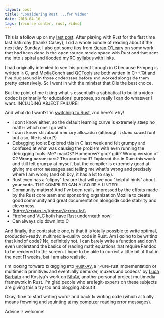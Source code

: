 ```yaml
---
layout: post
title: "Considering Rust ...for Video"
date: 2018-04-10
tags: [recurse center, rust, video]
---
```


This is a follow up on my [last post](http://bits.ashleyblewer.com/blog/2018/04/09/considering-rust/). After playing with Rust for the first time last Saturday (thanks Casey), I did a whole bundle of reading about it the next day, Sunday. I also got some tips from [Kieran O'Leary](https://twitter.com/kieranjol) on some work that had been done in the open source media space with Rust and that sent me into a spiral and flooded my [RC syllabus](https://github.com/ablwr/my-recurse-center-syllabus) with links.

I had originally intended to see this project through in C because FFmpeg is written in C, and [MediaConch](https://mediaarea.net/MediaConch) and [QCTools](http://github.com/bavc/qctools) are both written in C++/Qt and I've dug around in those codebases before and worked alongside them pretty extensively. So I went in with the mindset that C is the best choice.

But the point of me taking what is essentially a sabbatical to build a video codec is primarily for educational purposes, so really I can do whatever I want. INCLUDING ABJECT FAILURE!

And what do I want? I'm [switching to Rust](https://www.rust-lang.org/en-US/), and here's why!

- I don't know either, so the default learning curve is extremely steep no matter which one I go with.
- I don't know shit about memory allocation (although it does sound fun! but also, life is short?)
- Debugging tools: Explored this in C last week and felt grumpy and confused at what was causing the problem with even running the debugging tools: Me? macOS? Homebrew? gcc? gdb? Wrong version of C? Wrong parameters? The code itself? Explored this in Rust this week and still felt grumpy at myself, but the compiler is extremely good at giving me error messages and telling me what's wrong and precisely where I am wrong (and oh boy, it has a lot to say). 
- Rust even has a "clippy" feature that will give you "helpful hints" about your code. THE COMPILER CAN ALSO BE A LINTER!
- Community matters! And I've been really impressed by the efforts made by the Rust core team and sponsoring organization Mozilla to create good community and great documentation alongside code stability and cleverness.
- [https://crates.io/](https://crates.io/)
- Firefox and VLC both have Rust underneath now!
- Can always dip down into C

And finally, the contestable one, is that it is totally possible to write optimal, production-ready, multimedia-quality code in Rust. Am I going to be writing that kind of code? No, definitely not. I can barely write a function and don't even understand the basics of reading math equations that require Pandoc to be rendered to the screen. I hope to be able to correct a little bit of that in the next 11 weeks, but I am also realistic.

I'm looking forward to digging into [Rust-AV](https://github.com/rust-av/rust-av), a "Pure-rust implementation of multimedia primitives and eventually demuxer, muxers and codecs" by [Luca Barbato](https://blogs.gentoo.org/lu_zero/2018/02/14/rust-av-rust-and-multimedia/) and Kostya's work on [NihAV](https://codecs.multimedia.cx/2017/06/nihav-concept-and-principles/), another personal-project multimedia framework in Rust. I'm glad people who are legit-experts on these subjects are giving this a try too and blogging about it.

Okay, time to start writing words and back to writing code (which actually means frowning and squinting at my computer reading error messages).

Advice is welcome!